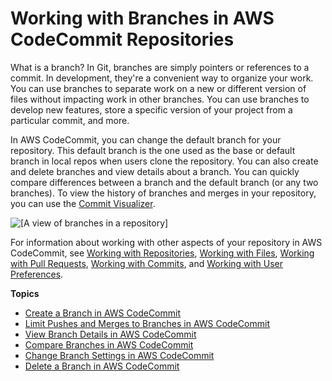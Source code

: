 # Working with Branches in AWS CodeCommit Repositories<a name="branches"></a>

What is a branch? In Git, branches are simply pointers or references to a commit\. In development, they're a convenient way to organize your work\. You can use branches to separate work on a new or different version of files without impacting work in other branches\. You can use branches to develop new features, store a specific version of your project from a particular commit, and more\.

In AWS CodeCommit, you can change the default branch for your repository\. This default branch is the one used as the base or default branch in local repos when users clone the repository\. You can also create and delete branches and view details about a branch\. You can quickly compare differences between a branch and the default branch \(or any two branches\)\. To view the history of branches and merges in your repository, you can use the [Commit Visualizer](how-to-view-commit-details.md#how-to-view-commit-details-console-visualizer)\.

![\[A view of branches in a repository\]](http://docs.aws.amazon.com/codecommit/latest/userguide/images/codecommit-branches.png)

For information about working with other aspects of your repository in AWS CodeCommit, see [Working with Repositories](repositories.md), [Working with Files](files.md), [Working with Pull Requests](pull-requests.md), [Working with Commits](commits.md), and [Working with User Preferences](user-preferences.md)\. 

**Topics**
+ [Create a Branch in AWS CodeCommit](how-to-create-branch.md)
+ [Limit Pushes and Merges to Branches in AWS CodeCommit](how-to-conditional-branch.md)
+ [View Branch Details in AWS CodeCommit](how-to-view-branch-details.md)
+ [Compare Branches in AWS CodeCommit](how-to-compare-branches.md)
+ [Change Branch Settings in AWS CodeCommit](how-to-change-branch.md)
+ [Delete a Branch in AWS CodeCommit](how-to-delete-branch.md)